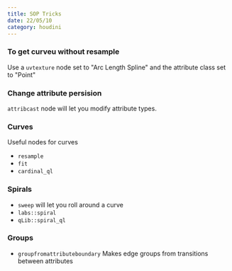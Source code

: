 ```yaml
---
title: SOP Tricks
date: 22/05/10
category: houdini
---
```


### To get curveu without resample
Use a `uvtexture` node set to "Arc Length Spline" and the attribute class set to "Point"

### Change attribute persision
`attribcast` node will let you modify attribute types.

### Curves
Useful nodes for curves
- `resample`
- `fit`
- `cardinal_ql`

### Spirals
- `sweep` will let you roll around a curve
- `labs::spiral` 
- `qLib::spiral_ql`

### Groups
- `groupfromattributeboundary` Makes edge groups from transitions between attributes